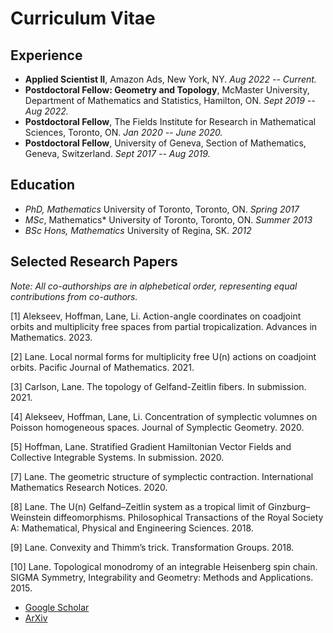 # Curriculum Vitae


## Experience

- **Applied Scientist II**, Amazon Ads, New York, NY. *Aug 2022 -- Current.*
- **Postdoctoral Fellow: Geometry and Topology**, McMaster University, Department of Mathematics and Statistics, Hamilton, ON. *Sept 2019 -- Aug 2022.*
- **Postdoctoral Fellow**, The Fields Institute for Research in Mathematical Sciences, Toronto, ON. *Jan 2020 -- June 2020.*
- **Postdoctoral Fellow**, University of Geneva, Section of Mathematics, Geneva, Switzerland. *Sept 2017 -- Aug 2019.*

## Education

- *PhD, Mathematics* University of Toronto, Toronto, ON. *Spring 2017*
- *MSc*, Mathematics* University of Toronto, Toronto, ON. *Summer 2013*
- *BSc Hons, Mathematics* University of Regina, SK. *2012*

## Selected Research Papers

*Note: All co-authorships are in alphebetical order, representing equal contributions from co-authors.*

[1] Alekseev, Hoffman, Lane, Li. Action-angle coordinates on coadjoint orbits and multiplicity free spaces from partial tropicalization. Advances in Mathematics. 2023.

[2] Lane. Local normal forms for multiplicity free U(n) actions on coadjoint orbits. Pacific Journal of Mathematics. 2021.

[3] Carlson, Lane. The topology of Gelfand-Zeitlin fibers. In submission. 2021. 

[4] Alekseev, Hoffman, Lane, Li. Concentration of symplectic volumnes on Poisson homogeneous spaces. Journal of Symplectic Geometry. 2020.

[5] Hoffman, Lane. Stratified Gradient Hamiltonian Vector Fields and Collective Integrable Systems. In submission.
2020.

[7] Lane. The geometric structure of symplectic contraction. International Mathematics Research Notices. 2020.

[8] Lane. The U(n) Gelfand–Zeitlin system as a tropical limit of Ginzburg–Weinstein diffeomorphisms. Philosophical Transactions of the Royal Society A: Mathematical, Physical and Engineering Sciences. 2018.

[9] Lane. Convexity and Thimm’s trick. Transformation Groups. 2018.

[10] Lane. Topological monodromy of an integrable Heisenberg spin chain. SIGMA Symmetry, Integrability and Geometry: Methods and Applications. 2015.

- [Google Scholar](https://scholar.google.ca/citations?user=atcyxVwAAAAJ&hl=en)
- [ArXiv](https://arxiv.org/a/lane_j_2.html)
